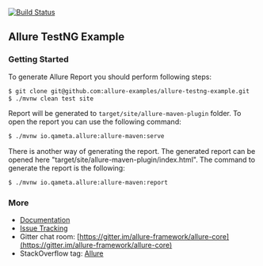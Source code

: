 [![Build Status](https://dev.azure.com/vshumara/ThePipeline/_apis/build/status/flodek.allure-testng-example?branchName=master)](https://dev.azure.com/vshumara/ThePipeline/_apis/build/status/flodek.allure-testng-example?branchName=master)

## Allure TestNG Example

### Getting Started

To generate Allure Report you should perform following steps:

```bash
$ git clone git@github.com:allure-examples/allure-testng-example.git
$ ./mvnw clean test site
```

Report will be generated to `target/site/allure-maven-plugin` folder. To open the report you can use the following command:

```bash
$ ./mvnw io.qameta.allure:allure-maven:serve
```

There is another way of generating the report. The generated report can be opened here "target/site/allure-maven-plugin/index.html". The command to generate the report is the following:

```bash
$ ./mvnw io.qameta.allure:allure-maven:report
```

### More

* [Documentation](https://docs.qameta.io/allure/2.0/)
* [Issue Tracking](https://github.com/allure-framework/allure2/issues?labels=&milestone=&page=1&state=open)
* Gitter chat room: [https://gitter.im/allure-framework/allure-core](https://gitter.im/allure-framework/allure-core)
* StackOverflow tag: [Allure](http://stackoverflow.com/questions/tagged/allure)
